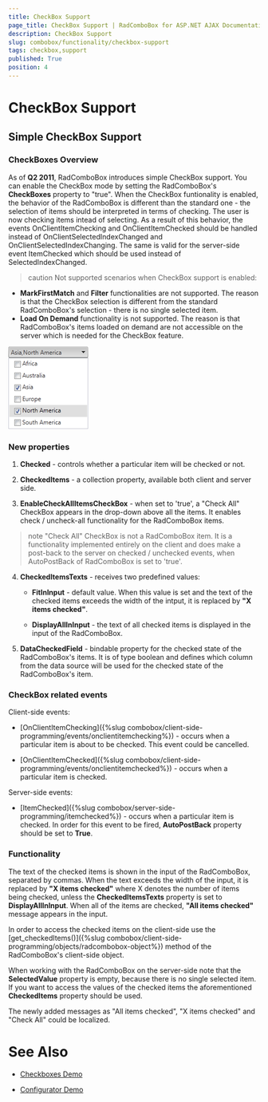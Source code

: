 ```yaml
---
title: CheckBox Support
page_title: CheckBox Support | RadComboBox for ASP.NET AJAX Documentation
description: CheckBox Support
slug: combobox/functionality/checkbox-support
tags: checkbox,support
published: True
position: 4
---
```


# CheckBox Support



## Simple CheckBox Support

### CheckBoxes Overview

As of **Q2 2011**, RadComboBox introduces simple CheckBox support. You can enable the CheckBox mode by setting the RadComboBox's **CheckBoxes** property to "true". When the CheckBox funtionality is enabled, the behavior of the RadComboBox is different than the standard one - the selection of items should be interpreted in terms of checking. The user is now checking items intead of selecting. As a result of this behavior, the events OnClientItemChecking and OnClientItemChecked should be handled instead of OnClientSelectedIndexChanged and OnClientSelectedIndexChanging. The same is valid for the server-side event ItemChecked which should be used instead of SelectedIndexChanged.

>caution Not supported scenarios when CheckBox support is enabled:
>
*  **MarkFirstMatch** and **Filter** functionalities are not supported. The reason is that the CheckBox selection is different from the standard RadComboBox's selection - there is no single selected item.
*  **Load On Demand** functionality is not supported. The reason is that RadComboBox's items loaded on demand are not accessible on the server which is needed for the CheckBox feature.
>

![RadCombobox CheckBoxes](images/combobox_checkboxes.png)

### New properties

1. **Checked** - controls whether a particular item will be checked or not.

2. **CheckedItems** - a collection property, available both client and server side.

3. **EnableCheckAllItemsCheckBox** - when set to 'true', a "Check All" CheckBox appears in the drop-down above all the items. It enables check / uncheck-all functionality for the RadComboBox items.

>note "Check All" CheckBox is not a RadComboBox item. It is a functionality implemented entirely on the client and does make a post-back to the server on checked / unchecked events, when AutoPostBack of RadComboBox is set to 'true'.
>


4. **CheckedItemsTexts** - receives two predefined values:

	* **FitInInput** - default value. When this value is set and the text of the checked items exceeds the width of the intput, it is replaced by **"X items checked"**.

	* **DisplayAllInInput** - the text of all checked items is displayed in the input of the RadComboBox.

5. **DataCheckedField** - bindable property for the checked state of the RadComboBox's items. It is of type boolean and defines which column from the data source will be used for the checked state of the RadComboBox's item.

### CheckBox related events

Client-side events:

* [OnClientItemChecking]({%slug combobox/client-side-programming/events/onclientitemchecking%}) - occurs when a particular item is about to be checked. This event could be cancelled.

* [OnClientItemChecked]({%slug combobox/client-side-programming/events/onclientitemchecked%}) - occurs when a particular item is checked.

Server-side events:

* [ItemChecked]({%slug combobox/server-side-programming/itemchecked%}) - occurs when a particular item is checked. In order for this event to be fired, **AutoPostBack** property should be set to **True**.

### Functionality

The text of the checked items is shown in the input of the RadComboBox, separated by commas. When the text exceeds the width of the input, it is replaced by **"X items checked"** where X denotes the number of items being checked, unless the **CheckedItemsTexts** property is set to **DisplayAllInInput**. When all of the items are checked, **"All items checked"** message appears in the input.

In order to access the checked items on the client-side use the [get_checkedItems()]({%slug combobox/client-side-programming/objects/radcombobox-object%}) method of the RadComboBox's client-side object.

When working with the RadComboBox on the server-side note that the **SelectedValue** property is empty, because there is no single selected item. If you want to access the values of the checked items the aforementioned **CheckedItems** property should be used.

The newly added messages as "All items checked", "X items checked" and "Check All" could be localized.

# See Also

 * [Checkboxes Demo](http://demos.telerik.com/aspnet-ajax/combobox/examples/functionality/checkboxes/defaultcs.aspx)

 * [Configurator Demo](http://demos.telerik.com/aspnet-ajax/combobox/examples/configurator/defaultcs.aspx)
